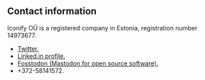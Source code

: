 ## Contact information

Iconify OÜ is a registered company in Estonia, registration number 14973677.
<ul>
    <li li-entry>
        <span class="li-icon i-logos:twitter"></span>
        <a target="_blank" rel="noreferrer" href="https://twitter.com/slava_trushkin">Twitter.</a>
    </li>
    <li li-entry>
        <span class="li-icon i-logos:linkedin-icon"></span>
        <a target="_blank" rel="noreferrer" href="https://www.linkedin.com/in/trushkin/">Linked.in profile.</a>
    </li>
    <li li-entry>
        <span class="li-icon inline-block i-logos:mastodon-icon"></span>
        <a target="_blank" rel="noreferrer" href="https://fosstodon.org/@cyberalien">Fosstodon (Mastodon for open source software).</a>
    </li>
    <li li-entry>
        <span class="li-icon inline-block i-logos:whatsapp-icon"></span>+372-58141572.
    </li>
</ul>

